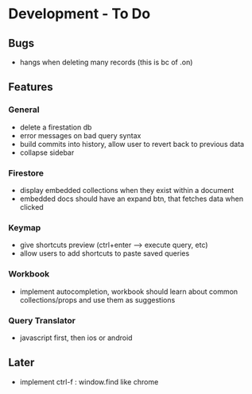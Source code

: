 # Development - To Do

## Bugs
* hangs when deleting many records (this is bc of .on)

## Features
### General
* delete a firestation db
* error messages on bad query syntax   
* build commits into history, allow user to revert back to previous data
* collapse sidebar

### Firestore
* display embedded collections when they exist within a document
* embedded docs should have an expand btn, that fetches data when clicked

### Keymap
* give shortcuts preview (ctrl+enter --> execute query, etc)
* allow users to add shortcuts to paste saved queries

### Workbook
* implement autocompletion, workbook should learn about common collections/props and use them as suggestions

### Query Translator
* javascript first, then ios or android

## Later
* implement ctrl-f : window.find like chrome